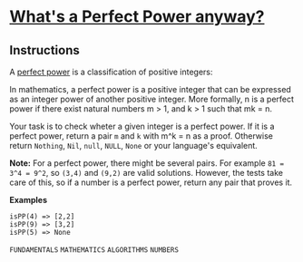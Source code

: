 # [What's a Perfect Power anyway?](https://www.codewars.com/kata/54d4c8b08776e4ad92000835/train/python)

## Instructions

A [perfect power](https://en.wikipedia.org/wiki/Perfect_power) is a classification of positive integers:

  In mathematics, a perfect power is a positive integer that can be expressed as an integer power of another positive integer. More formally, n is a perfect power if there exist natural numbers m > 1, and k > 1 such that mk = n.

Your task is to check wheter a given integer is a perfect power. If it is a perfect power, return a pair `m` and `k` with m^k = n as a proof. Otherwise return `Nothing`, `Nil`, `null`, `NULL`, `None` or your language's equivalent.

**Note:** For a perfect power, there might be several pairs. For example `81 = 3^4 = 9^2`, so `(3,4)` and `(9,2)` are valid solutions. However, the tests take care of this, so if a number is a perfect power, return any pair that proves it.

**Examples**

```
isPP(4) => [2,2]
isPP(9) => [3,2]
isPP(5) => None
```

`FUNDAMENTALS` `MATHEMATICS` `ALGORITHMS` `NUMBERS`